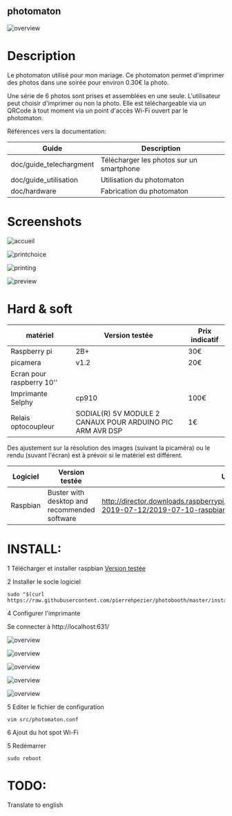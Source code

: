 photomaton
-----------

![overview](doc/images/overview.jpg)

Description
===========

Le photomaton utilisé pour mon mariage. Ce photomaton permet d'imprimer des photos dans une soirée pour environ 0.30€ la photo.

Une série de 6 photos sont prises et assemblées en une seule. L'utilisateur peut choisir d'imprimer ou non la photo. Elle est téléchargeable via un QRCode à tout moment via un point d'accès Wi-Fi ouvert par le photomaton.

Références vers la documentation:

|Guide|Description|
|-----|-----------|
|doc/guide_telechargment|Télécharger les photos sur un smartphone|
|doc/guide_utilisation|Utilisation du photomaton|
|doc/hardware|Fabrication du photomaton|


Screenshots
===========

![accueil](images/accueil.png)

![printchoice](images/printchoice.png)

![printing](images/printing.png)

![preview](images/pic_preview.jpg)

Hard & soft
===========

|matériel|Version testée|Prix indicatif|
|--------|--------------|--------------|
|Raspberry pi | 2B+ | 30€ |
|picamera |v1.2| 20€ |
|Ecran pour raspberry 10''| | |
|Imprimante Selphy|cp910|100€|
|Relais optocoupleur|SODIAL(R) 5V MODULE 2 CANAUX POUR ARDUINO PIC ARM AVR DSP|1€|

 Des ajustement sur la résolution des images (suivant la picaméra) ou le rendu (suvant l'écran) est à prévoir si le matériel est différent.

|Logiciel|Version testée|URL|
|--------|--------------|---|
|Raspbian|Buster with desktop and recommended software|http://director.downloads.raspberrypi.org/raspbian_full/images/raspbian_full-2019-07-12/2019-07-10-raspbian-buster-full.zip|

INSTALL:
========

1 Télécharger et installer raspbian [Version testée](http://director.downloads.raspberrypi.org/raspbian_full/images/raspbian_full-2019-07-12/2019-07-10-raspbian-buster-full.zip)

2 Installer le socle logiciel

```
sudo "$(curl https://raw.githubusercontent.com/pierrehpezier/photobooth/master/install_stript.sh)"
```
4 Configurer l'imprimante

Se connecter à http://localhost:631/

![overview](images/cups_1.png)

![overview](images/cups_2.png)

![overview](images/cups_3.png)

![overview](images/cups_4.png)

![overview](images/cups_5.png)

5 Editer le fichier de configuration

```
vim src/photomaton.conf
```

6 Ajout du hot spot Wi-Fi


5 Redémarrer

```
sudo reboot
```

TODO:
=====

Translate to english
